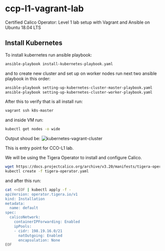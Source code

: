 # ccp-l1-vagrant-lab
Certified Calico Operator: Level 1 lab setup with Vagrant and Ansible on Ubuntu 18.04 LTS 

## Install Kubernetes 

To install kubernetes run ansible playbook:
```bash
ansible-playbook install-kubernetes-playbook.yaml
```
and to create new cluster and set up on worker nodes run next two ansible playbook in this order:
```bash
ansible-playbook setting-up-kubernetes-cluster-master-playbook.yaml
ansible-playbook setting-up-kubernetes-cluster-worker-playbook.yaml
```

After this to verify that is all install run:
```bash
vagrant ssh k8s-master
```
and inside VM run:
```bash
kubectl get nodes -o wide
```
Output shoud be:
![kubernetes-vagrant-cluster](https://user-images.githubusercontent.com/7665799/130684017-1351db07-9b46-4306-88fe-644f4a746746.png)

This is entry point for CCO-L1 lab.

We will be using the Tigera Operator to install and configure Calico.
```bash
wget https://docs.projectcalico.org/archive/v3.20/manifests/tigera-operator.yaml
kubectl create -f tigera-operator.yaml
```
and after this run:
```bash
cat <<EOF | kubectl apply -f -
apiVersion: operator.tigera.io/v1
kind: Installation
metadata:
  name: default
spec:
  calicoNetwork:
    containerIPForwarding: Enabled
    ipPools:
    - cidr: 198.19.16.0/21
      natOutgoing: Enabled
      encapsulation: None
EOF
```
